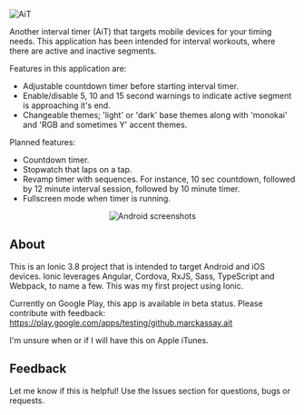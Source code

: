 ![AiT](resources/github/Ait180x180.png)

Another interval timer (AiT) that targets mobile devices for your timing needs.  This application has been intended for interval workouts, where there are active and inactive segments.

Features in this application are:
* Adjustable countdown timer before starting interval timer.
* Enable/disable 5, 10 and 15 second warnings to indicate active segment is approaching it's end.
* Changeable themes; 'light' or 'dark' base themes along with 'monokai' and 'RGB and sometimes Y' accent themes.

Planned features:
* Countdown timer.
* Stopwatch that laps on a tap.
* Revamp timer with sequences.  For instance, 10 sec countdown, followed by 12 minute interval session, followed by 10 minute timer.
* Fullscreen mode when timer is running.


<p align="center">
  <img src="resources/github/dark-monokai.png" alt="Android screenshots"/>
</p>

## About
This is an Ionic 3.8 project that is intended to target Android and iOS devices.  Ionic leverages Angular, Cordova, RxJS, Sass, TypeScript and Webpack, to name a few.  This was my first project using Ionic.

Currently on Google Play, this app is available in beta status.  Please contribute with feedback:
https://play.google.com/apps/testing/github.marckassay.ait

I'm unsure when or if I will have this on Apple iTunes.


## Feedback
Let me know if this is helpful!  Use the Issues section for questions, bugs or requests.
